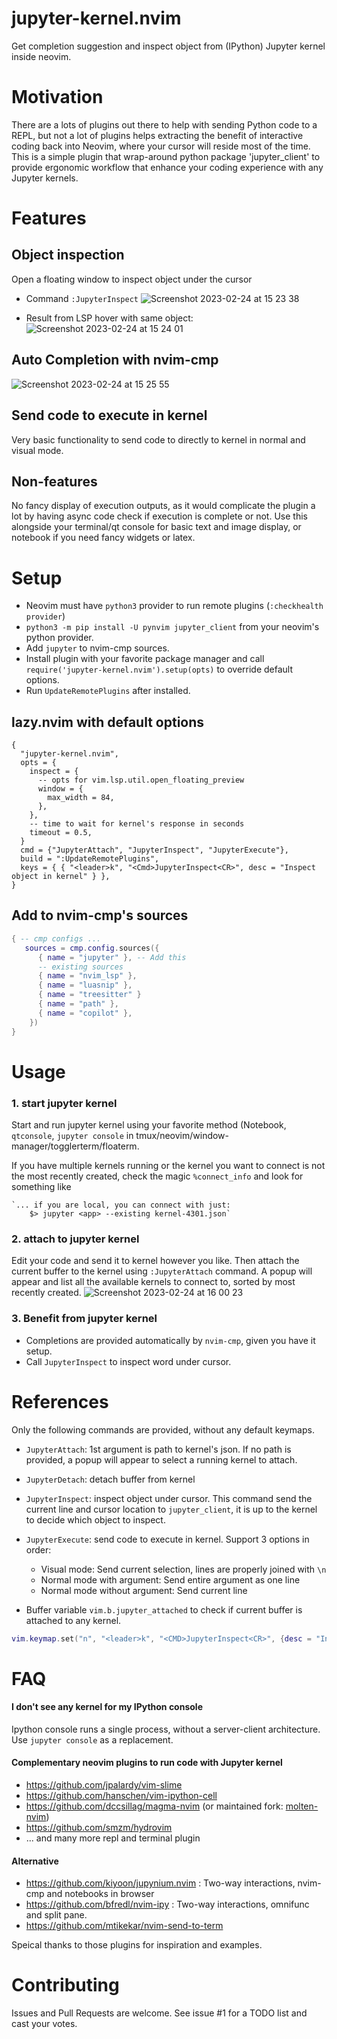 # jupyter-kernel.nvim
Get completion suggestion and inspect object from (IPython) Jupyter kernel inside neovim. 


# Motivation
There are a lots of plugins out there to help with sending Python code to a REPL, but not a lot of plugins helps extracting the benefit of interactive coding back into Neovim, where your cursor will reside most of the time. 
This is a simple plugin that wrap-around python package 'jupyter_client' to provide ergonomic workflow that enhance your coding experience with any Jupyter kernels.

# Features
## Object inspection
Open a floating window to inspect  object under the cursor 

- Command `:JupyterInspect`
![Screenshot 2023-02-24 at 15 23 38](https://user-images.githubusercontent.com/12573521/221217194-c18b98ec-0100-4865-a133-9a043a09bcaf.png)

- Result from LSP hover with same object:
![Screenshot 2023-02-24 at 15 24 01](https://user-images.githubusercontent.com/12573521/221217272-03676fd6-ed59-4dc3-8e03-4a8e66931fcb.png)

## Auto Completion with nvim-cmp
![Screenshot 2023-02-24 at 15 25 55](https://user-images.githubusercontent.com/12573521/221217793-c6f12569-6049-4427-855d-15e850d889f3.png)

## Send code to execute in kernel
Very basic functionality to send code to directly to kernel in normal and visual mode.

## Non-features
No fancy display of execution outputs, as it would complicate the plugin a lot by having async code check if execution is complete or not.
Use this alongside your terminal/qt console for basic text and image display, or notebook if you need fancy widgets or latex. 

# Setup

- Neovim must have `python3` provider to run remote plugins (`:checkhealth provider`)
- `python3 -m pip install -U pynvim jupyter_client` from your neovim's python provider.
- Add `jupyter` to nvim-cmp sources.
- Install plugin with your favorite package manager and call `require('jupyter-kernel.nvim').setup(opts)` to override default options.
- Run `UpdateRemotePlugins` after installed.

## lazy.nvim with default options
```
{ 
  "jupyter-kernel.nvim", 
  opts = {
    inspect = {
      -- opts for vim.lsp.util.open_floating_preview
      window = {
        max_width = 84,
      },
    },
    -- time to wait for kernel's response in seconds
    timeout = 0.5,
  }
  cmd = {"JupyterAttach", "JupyterInspect", "JupyterExecute"},
  build = ":UpdateRemotePlugins",
  keys = { { "<leader>k", "<Cmd>JupyterInspect<CR>", desc = "Inspect object in kernel" } },
}
```

## Add to nvim-cmp's sources
```lua
{ -- cmp configs ...
   sources = cmp.config.sources({
      { name = "jupyter" }, -- Add this
      -- existing sources
      { name = "nvim_lsp" },
      { name = "luasnip" },
      { name = "treesitter" }
      { name = "path" },
      { name = "copilot" },
    })
}
```

# Usage

### 1. start jupyter kernel
Start and run jupyter kernel using your favorite method (Notebook, `qtconsole`, `jupyter console` in tmux/neovim/window-manager/togglerterm/floaterm.

If you have multiple kernels running or the kernel you want to connect is not the most recently created, check the magic `%connect_info` and look for something like 
```
`... if you are local, you can connect with just:
    $> jupyter <app> --existing kernel-4301.json`
```

### 2. attach to jupyter kernel
Edit your code and send it to kernel however you like. Then attach the current buffer to the kernel using `:JupyterAttach` command.
A popup will appear and list all the available kernels to connect to, sorted by most recently created. 
![Screenshot 2023-02-24 at 16 00 23](https://user-images.githubusercontent.com/12573521/221226323-587c4823-7ab6-42dd-abf0-5bde499eca89.png)

### 3. Benefit from jupyter kernel
- Completions are provided automatically by `nvim-cmp`, given you have it setup.
- Call `JupyterInspect` to inspect word under cursor.


# References
Only the following commands are provided, without any default keymaps.
- `JupyterAttach`: 1st argument is path to kernel's json. If no path is provided, a popup will appear to select a running kernel to attach.
- `JupyterDetach`: detach buffer from kernel
- `JupyterInspect`: inspect object under cursor. This command send the current line and cursor location to `jupyter_client`, it is up to the kernel to decide which object to inspect.
- `JupyterExecute`: send code to execute in kernel. Support 3 options in order:
  - Visual mode: Send current selection, lines are properly joined with `\n`
  - Normal mode with argument: Send entire argument as one line
  - Normal mode without argument: Send current line

- Buffer variable `vim.b.jupyter_attached` to check if current buffer is attached to any kernel.

```lua
vim.keymap.set("n", "<leader>k", "<CMD>JupyterInspect<CR>", {desc = "Inspect object"})
```

# FAQ

#### I don't see any kernel for my IPython console
Ipython console runs a single process, without a server-client architecture. Use `jupyter console` as a replacement.

#### Complementary neovim plugins to run code with Jupyter kernel
- https://github.com/jpalardy/vim-slime
- https://github.com/hanschen/vim-ipython-cell
- https://github.com/dccsillag/magma-nvim (or maintained fork: [molten-nvim](https://github.com/benlubas/molten-nvim))
- https://github.com/smzm/hydrovim
- ... and many more repl and terminal plugin

#### Alternative
- https://github.com/kiyoon/jupynium.nvim : Two-way interactions, nvim-cmp and notebooks in browser
- https://github.com/bfredl/nvim-ipy : Two-way interactions, omnifunc and split pane. 
- https://github.com/mtikekar/nvim-send-to-term

Speical thanks to those plugins for inspiration and examples.

# Contributing
Issues and Pull Requests are welcome. See issue #1 for a TODO list and cast your votes.
